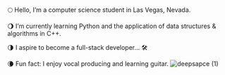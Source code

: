  🌕 Hello, I’m a computer science student in Las Vegas, Nevada. 
 
 🌖 I’m currently learning Python and the application of data structures & algorithms in C++.
 
 🌗 I aspire to become a full-stack developer... 🛠️
 
 🌘 Fun fact: I enjoy vocal producing and learning guitar.
 ![deepsapce (1)](https://github.com/RahelSiefe/RahelSiefe/assets/157772461/7db25c3c-dbb7-4737-9af7-1992acbde8af)
